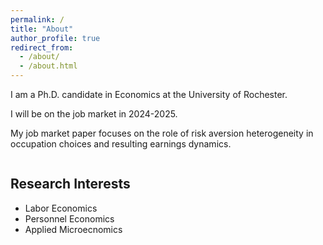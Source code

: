 ```yaml
---
permalink: /
title: "About"
author_profile: true
redirect_from: 
  - /about/
  - /about.html
---
```

I am a Ph.D. candidate in Economics at the University of Rochester. 

I will be on the job market in 2024-2025. 

My job market paper focuses on the role of risk aversion heterogeneity in occupation choices and resulting earnings dynamics.

<div style="display: flex;">
  <div style="flex: 1;">
    <h2>Research Interests</h2>
    <ul>
      <li>Labor Economics</li>
      <li>Personnel Economics</li>
      <li>Applied Microecnomics</li>
    </ul>
  </div>
  <div style="flex: 1;">
    <h2></h2>

  </div>
</div>
